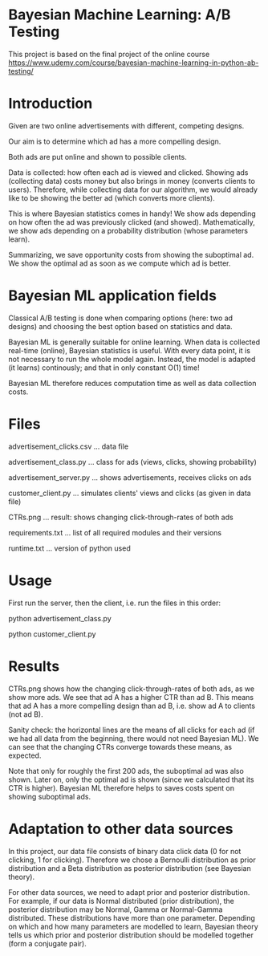 # Bayesian Machine Learning: A/B Testing
This project is based on the final project of the online course https://www.udemy.com/course/bayesian-machine-learning-in-python-ab-testing/

# Introduction
Given are two online advertisements with different, competing designs.

Our aim is to determine which ad has a more compelling design.

Both ads are put online and shown to possible clients.

Data is collected: how often each ad is viewed and clicked. Showing ads (collecting data) costs money but also brings in money (converts clients to users). Therefore, while collecting data for our algorithm, we would already like to be showing the better ad (which converts more clients).

This is where Bayesian statistics comes in handy! We show ads depending on how often the ad was previously clicked (and showed). Mathematically, we show ads depending on a probability distribution (whose parameters learn).

Summarizing, we save opportunity costs from showing the suboptimal ad. We show the optimal ad as soon as we compute which ad is better.

# Bayesian ML application fields
Classical A/B testing is done when comparing options (here: two ad designs) and choosing the best option based on statistics and data.

Bayesian ML is generally suitable for online learning. When data is collected real-time (online), Bayesian statistics is useful. With every data point, it is not necessary to run the whole model again. Instead, the model is adapted (it learns) continously; and that in only constant O(1) time!

Bayesian ML therefore reduces computation time as well as data collection costs.

# Files
advertisement_clicks.csv ... data file

advertisement_class.py ... class for ads (views, clicks, showing probability)

advertisement_server.py ... shows advertisements, receives clicks on ads

customer_client.py ... simulates clients' views and clicks (as given in data file)

CTRs.png ... result: shows changing click-through-rates of both ads

requirements.txt ... list of all required modules and their versions

runtime.txt ... version of python used

# Usage
First run the server, then the client, i.e. run the files in this order:

python advertisement_class.py

python customer_client.py

# Results
CTRs.png shows how the changing click-through-rates of both ads, as we show more ads. We see that ad A has a higher CTR than ad B. This means that ad A has a more compelling design than ad B, i.e. show ad A to clients (not ad B).

Sanity check: the horizontal lines are the means of all clicks for each ad (if we had all data from the beginning, there would not need Bayesian ML). We can see that the changing CTRs converge towards these means, as expected.

Note that only for roughly the first 200 ads, the suboptimal ad was also shown. Later on, only the optimal ad is shown (since we calculated that its CTR is higher). Bayesian ML therefore helps to saves costs spent on showing suboptimal ads.

# Adaptation to other data sources
In this project, our data file consists of binary data click data (0 for not clicking, 1 for clicking). Therefore we chose a Bernoulli distribution as prior distribution and a Beta distribution as posterior distribution (see Bayesian theory).

For other data sources, we need to adapt prior and posterior distribution. For example, if our data is Normal distributed (prior distribution), the posterior distribution may be Normal, Gamma or Normal-Gamma distributed. These distributions have more than one parameter. Depending on which and how many parameters are modelled to learn, Bayesian theory tells us which prior and posterior distribution should be modelled together (form a conjugate pair).
